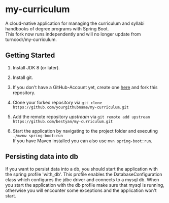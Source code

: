 # my-curriculum
A cloud-native application for managing the curriculum and syllabi handbooks of degree programs with Spring Boot.  
This fork now runs independently and will no longer update from turncodr/my-curriculum.

## Getting Started

1. Install JDK 8 (or later).

1. Install git.

1. If you don't have a GitHub-Account yet, create one [here](https://github.com/) and fork this repository.

1. Clone your forked repository via `git clone https://github.com/yourgithubname/my-curriculum.git`

1. Add the remote repository *upstream* via `git remote add upstream https://github.com/bestyan/my-curriculum.git`

1. Start the application by navigating to the project folder and executing `./mvnw spring-boot:run`  
If you have Maven installed you can also use `mvn spring-boot:run`.

## Persisting data into db

If you want to persist data into a db, you should start the application with the spring profile 'with_db'.
This profile enables the DatabaseConfiguration class which configures the jdbc driver and connects to a mysql db. 
When you start the application with the db profile make sure that mysql is running,
otherwise you will encounter some exceptions and the application won't start. 
